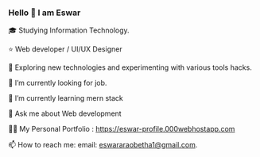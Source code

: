 ### Hello 👋 I am Eswar


🎓     Studying Information Technology.

⭐     Web developer / UI/UX Designer

🤔     Exploring new technologies and experimenting with various tools hacks.

💼     I’m currently looking for job.

🌱     I’m currently learning mern stack

💬     Ask me about Web development

👨‍💻     My Personal Portfolio : https://eswar-profile.000webhostapp.com

📫 How to reach me:        email: eswararaobetha1@gmail.com.

<!--
**Royal-Code-Master/Royal-Code-Master** is a ✨ _special_ ✨ repository because its `README.md` (this file) appears on your GitHub profile.

Here are some ideas to get you started:

- 🔭 I’m currently working on ...
- 🌱 I’m currently learning ...
- 👯 I’m looking to collaborate on ...
- 🤔 I’m looking for help with ...
- 💬 Ask me about ...
- 📫 How to reach me: ...
- 😄 Pronouns: ...
- ⚡ Fun fact: ...
-->
